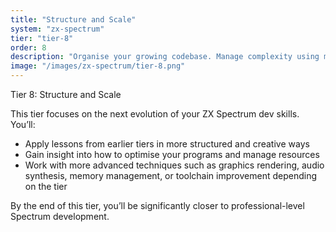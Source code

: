 ```yaml
---
title: "Structure and Scale"
system: "zx-spectrum"
tier: "tier-8"
order: 8
description: "Organise your growing codebase. Manage complexity using modular assembly and macros."
image: "/images/zx-spectrum/tier-8.png"
---
```


Tier 8: Structure and Scale

This tier focuses on the next evolution of your ZX Spectrum dev skills.
You’ll:
- Apply lessons from earlier tiers in more structured and creative ways
- Gain insight into how to optimise your programs and manage resources
- Work with more advanced techniques such as graphics rendering, audio synthesis,
  memory management, or toolchain improvement depending on the tier

By the end of this tier, you’ll be significantly closer to professional-level Spectrum development.
